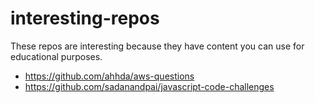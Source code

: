 # interesting-repos

These repos are interesting because they have content you can use for educational purposes.

* https://github.com/ahhda/aws-questions
* https://github.com/sadanandpai/javascript-code-challenges
